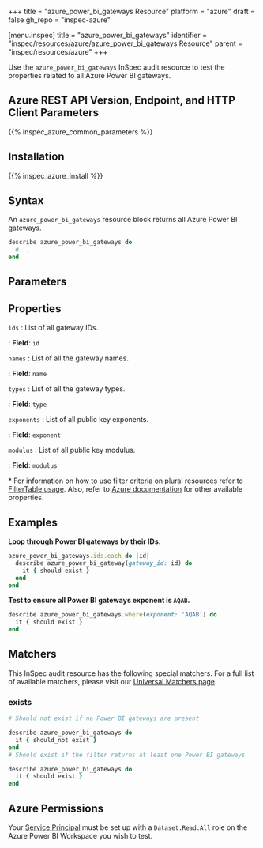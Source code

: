 +++
title = "azure_power_bi_gateways Resource"
platform = "azure"
draft = false
gh_repo = "inspec-azure"

[menu.inspec]
title = "azure_power_bi_gateways"
identifier = "inspec/resources/azure/azure_power_bi_gateways Resource"
parent = "inspec/resources/azure"
+++

Use the `azure_power_bi_gateways` InSpec audit resource to test the properties related to all Azure Power BI gateways.

## Azure REST API Version, Endpoint, and HTTP Client Parameters

{{% inspec_azure_common_parameters %}}

## Installation

{{% inspec_azure_install %}}

## Syntax

An `azure_power_bi_gateways` resource block returns all Azure Power BI gateways.

```ruby
describe azure_power_bi_gateways do
  #...
end
```

## Parameters

## Properties

`ids`
: List of all gateway IDs.

: **Field**: `id`

`names`
: List of all the gateway names.

: **Field**: `name`

`types`
: List of all the gateway types.

: **Field**: `type`

`exponents`
: List of all public key exponents.

: **Field**: `exponent`

`modulus`
: List of all public key modulus.

: **Field**: `modulus`


<superscript>*</superscript> For information on how to use filter criteria on plural resources refer to [FilterTable usage](https://github.com/inspec/inspec/blob/master/dev-docs/filtertable-usage.md).
Also, refer to [Azure documentation](https://docs.microsoft.com/en-us/rest/api/power-bi/Gateways/get-Gateways) for other  available properties.

## Examples

**Loop through Power BI gateways by their IDs.**

```ruby
azure_power_bi_gateways.ids.each do |id|
  describe azure_power_bi_gateway(gateway_id: id) do
    it { should exist }
  end
end
```

**Test to ensure all Power BI gateways exponent is `AQAB`.**

```ruby
describe azure_power_bi_gateways.where(exponent: 'AQAB') do
  it { should exist }
end
```

## Matchers

This InSpec audit resource has the following special matchers. For a full list of available matchers, please visit our [Universal Matchers page](https://www.inspec.io/docs/reference/matchers/).

### exists

```ruby
# Should not exist if no Power BI gateways are present

describe azure_power_bi_gateways do
  it { should_not exist }
end
# Should exist if the filter returns at least one Power BI gateways

describe azure_power_bi_gateways do
  it { should exist }
end
```

## Azure Permissions

Your [Service Principal](https://docs.microsoft.com/en-us/azure/azure-resource-manager/resource-group-create-service-principal-portal) must be set up with a `Dataset.Read.All` role on the Azure Power BI Workspace you wish to test.
